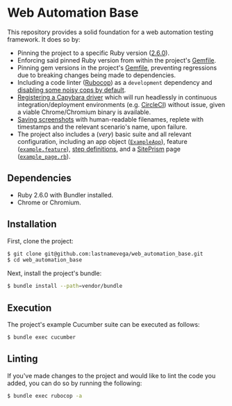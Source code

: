 # Web Automation Base

This repository provides a solid foundation for a web automation testing framework. It does so by:

* Pinning the project to a specific Ruby version ([2.6.0](/.ruby-version)).
* Enforcing said pinned Ruby version from within the project's [Gemfile](/Gemfile).
* Pinning gem versions in the project's [Gemfile](/Gemfile), preventing regressions due to breaking changes being made to dependencies.
* Including a code linter ([Rubocop](https://rubocop.readthedocs.io/en/latest/)) as a `development` dependency and [disabling some noisy cops by default](/.rubocop.yml).
* [Registering a Capybara driver](https://github.com/lastnamevega/web_automation_base/blob/67d0a3b23963667cf3622efba809c6107ac08cc5/features/support/env.rb#L7-L17) which will run headlessly in continuous integration/deployment environments (e.g. [CircleCI](http://circleci.com/)) without issue, given a viable Chrome/Chromium binary is available.
* [Saving screenshots](https://github.com/lastnamevega/web_automation_base/blob/67d0a3b23963667cf3622efba809c6107ac08cc5/features/support/env.rb#L32-L38) with human-readable filenames, replete with timestamps and the relevant scenario's name, upon failure.
* The project also includes a (_very_) basic suite and all relevant configuration, including an app object ([`ExampleApp`](/features/example_suite/support/app.rb)), feature ([`example.feature`](/features/example_suite/example.feature)), [step definitions](/features/example_suite/support/step_definitions/example_steps.rb), and a [SitePrism](https://github.com/natritmeyer/site_prism) page ([`example_page.rb`](/features/example_suite/support/pages/example_page.rb)).

## Dependencies

* Ruby 2.6.0 with Bundler installed.
* Chrome or Chromium.

## Installation

First, clone the project:

```sh
$ git clone git@github.com:lastnamevega/web_automation_base.git
$ cd web_automation_base
```

Next, install the project's bundle:

```sh
$ bundle install --path=vendor/bundle
```

## Execution

The project's example Cucumber suite can be executed as follows:

```sh
$ bundle exec cucumber
```

## Linting

If you've made changes to the project and would like to lint the code you added, you can do so by running the following:

```sh
$ bundle exec rubocop -a
```
